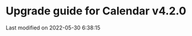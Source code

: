 # Upgrade guide for Calendar v4.2.0


<p class="last-modified">Last modified on 2022-05-30 6:38:15</p>